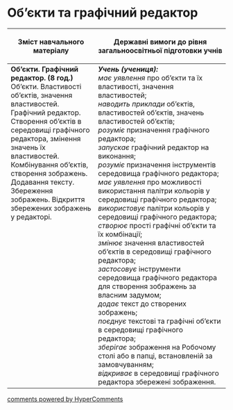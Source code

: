 <div id="hypercomments_widget" class="js-hypercomments-widget invisible"></div>

Об’єкти та графічний редактор
=============================================

<table>
<thead>
  <tr>
    <th width="40%" align="center"><p>Зміст навчального матеріалу</p></td>
    <th width="60%" align="center"><p>Державні вимоги до рівня загальноосвітньої підготовки учнів</p></td>
  </tr>
</thead>
<tbody>
  <tr>
    <td width="40%" style="vertical-align:top !important;">
    <b>Об’єкти. Графічний редактор. (8 год.)</b><br>
    Об’єкти. Властивості об’єктів, значення властивостей.<br>
    Графічний редактор. Створення об’єктів в середовищі графічного редактора, змінення значень їх властивостей. Комбінування об’єктів, створення зображень. Додавання тексту. Збереження зображень. Відкриття збережених зображень у редакторі.
    </td>
    <td width="60%" style="vertical-align:top !important;">
    <i><b>Учень (учениця):</b></i><br>
	<i>має уявлення</i> про об’єкти та їх властивості, значення властивостей;<br>
  <i>наводить приклади </i> об’єктів, властивостей об’єктів, значень властивостей об’єктів;<br>
	<i>розуміє</i> призначення графічного редактора;<br>
  <i>запускає</i> графічний редактор на виконання;<br>
  <i>розуміє</i> призначення інструментів середовища графічного редактора;<br>
  <i>має уявлення</i> про можливості використання палітри кольорів у середовищі графічного редактора;<br>
  <i>використовує</i> палітри кольорів у середовищі графічного редактора;<br>
  <i>створює</i> прості графічні об’єкти та їх комбінації;<br>
  <i>змінює</i> значення властивостей об‘єктів в середовищі графічного редактора;<br>
  <i>застосовує</i> інструменти середовища графічного редактора для створення зображень за власним задумом;<br>
  <i>додає</i> текст до створених зображень;<br>
  <i>поєднує</i> текстові та графічні об’єкти в середовищі графічного редактора;<br>
  <i>зберігає</i> зображення на Робочому столі або в папці, встановленій за замовчуванням;<br>
  <i>відкриває</i> в середовищі графічного редактора збережені зображення.<br>
	</td>
  </tr>
</tbody>
</table>

<div class="js-hypercomments-container">
<a href="http://hypercomments.com" class="hc-link" title="comments widget">comments powered by HyperComments</a>
</div>